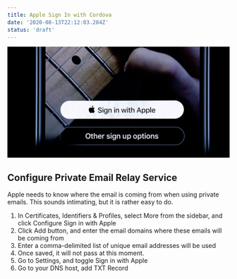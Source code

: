 ```yaml
---
title: Apple Sign In with Cordova
date: '2020-08-13T22:12:03.284Z'
status: 'draft'
---
```


![Apple Sign in](./title.jpg)

## Configure Private Email Relay Service

Apple needs to know where the email is coming from when using private emails. This sounds intimating, but it is rather easy to do.

1. In Certificates, Identifiers & Profiles, select More from the sidebar, and click Configure Sign in with Apple
2. Click Add button, and enter the email domains where these emails will be coming from
3. Enter a comma-delimited list of unique email addresses will be used
4. Once saved, it will not pass at this moment.
5. Go to Settings, and toggle Sign in with Apple
6. Go to your DNS host, add TXT Record